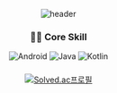 <!--
**dttmm/dttmm** is a ✨ _special_ ✨ repository because its `README.md` (this file) appears on your GitHub profile.

Here are some ideas to get you started:

- 🔭 I’m currently working on ...
- 🌱 I’m currently learning ...
- 👯 I’m looking to collaborate on ...
- 🤔 I’m looking for help with ...
- 💬 Ask me about ...
- 📫 How to reach me: ...
- 😄 Pronouns: ...
- ⚡ Fun fact: ...
-->
<div align="center">

![header](https://capsule-render.vercel.app/api?type=waving&color=timeGradient&height=200&section=header&text=KangTaeWoong%20&fontSize=70&rotate=0&fontAlignY=40&fontAlign=55)

### 👨‍💻 Core Skill
![Android](https://img.shields.io/badge/Android-3DDC84?style=platic&logo=Android&logoColor=white) ![Java](https://img.shields.io/badge/Java-007396?style=platic&logo=Java&logoColor=white) ![Kotlin](https://img.shields.io/badge/Kotlin-7F52FF?style=platic&logo=Kotlin&logoColor=white) 

### 
[![Solved.ac프로필](http://mazassumnida.wtf/api/v2/generate_badge?boj=dbdjfdjqkqh1)](https://solved.ac/dbdjfdjqkqh1)

<!--
![Python](https://img.shields.io/badge/Python-3776AB?style=platic&logo=Python&logoColor=white) ![Django](https://img.shields.io/badge/Django-092E20?style=platic&logo=Django&logoColor=white)

![MySQL](https://img.shields.io/badge/MySQL-4479A1?style=platic&logo=MySQL&logoColor=white)
-->
</div>



